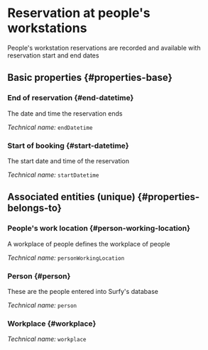 # Reservation at people's workstations
<!--- THIS FILE IS GENERATED PLEASE DO NOT EDIT IT DIRECTLY --->

People's workstation reservations are recorded and available with reservation start and end dates

<OH code="personToWorkplaceBooking"/>


## Basic properties {#properties-base}

### End of reservation {#end-datetime}

The date and time the reservation ends

*Technical name:* ```endDatetime```
<PH code="personToWorkplaceBooking:endDatetime"/>

### Start of booking {#start-datetime}

The start date and time of the reservation

*Technical name:* ```startDatetime```
<PH code="personToWorkplaceBooking:startDatetime"/>


## Associated entities (unique) {#properties-belongs-to}

### People's work location {#person-working-location}

A workplace of people defines the workplace of people

*Technical name:* ```personWorkingLocation```
<PH code="personToWorkplaceBooking:personWorkingLocation"/>

### Person {#person}

These are the people entered into Surfy's database

*Technical name:* ```person```
<PH code="personToWorkplaceBooking:person"/>

### Workplace {#workplace}



*Technical name:* ```workplace```
<PH code="personToWorkplaceBooking:workplace"/>






